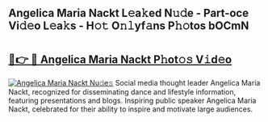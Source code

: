 ## Angelica Maria Nackt L𝚎a𝚔ed N𝚞𝚍e - Part-oce Vi𝚍𝚎o L𝚎a𝚔s - H𝚘𝚝 O𝚗𝚕yf𝚊ns P𝚑𝚘tos bOCmN

# <h2><a href="http://kf2p1m.oniu.top/?m=Angelica+Maria+Nackt">🔗👉 🔴 Angelica Maria Nackt P𝚑ot𝚘𝚜 V𝚒d𝚎o</a></h2>

[![Angelica Maria Nackt Nu𝚍e𝚜](https://i.imgur.com/0qMVB7G.gif)](http://kf2p1m.oniu.top/?m=Angelica+Maria+Nackt)
Social media thought leader Angelica Maria Nackt, recognized for disseminating dance and lifestyle information, featuring presentations and blogs. Inspiring public speaker Angelica Maria Nackt, celebrated for their ability to inspire and motivate large audiences.  
